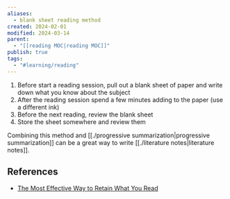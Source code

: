```yaml
---
aliases:
  - blank sheet reading method
created: 2024-02-01
modified: 2024-03-14
parent:
  - "[[reading MOC|reading MOC]]"
publish: true
tags:
  - "#learning/reading"
---
```

1. Before start a reading session, pull out a blank sheet of paper and write down what you know about the subject
2. After the reading session spend a few minutes adding to the paper (use a different ink)
3. Before the next reading, review the blank sheet
4. Store the sheet somewhere and review them

Combining this method and [[./progressive summarization|progressive summarization]] can be a great way to write [[./literature notes|literature notes]].
## References
- [The Most Effective Way to Retain What You Read](https://fs.blog/how-to-retain-more-of-what-you-read/)